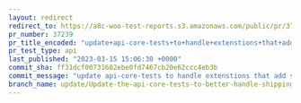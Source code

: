 ```yaml
---
layout: redirect
redirect_to: https://a8c-woo-test-reports.s3.amazonaws.com/public/pr/37239/api/index.html
pr_number: 37239
pr_title_encoded: "update+api-core-tests+to+handle+extenstions+that+add+shipping"
pr_test_type: api
last_published: "2023-03-15 15:06:30 +0000"
commit_sha: ff31dcf00731602ebe0fd7467cb20e62ccc4eb3b
commit_message: "update api-core-tests to handle extenstions that add shipping"
branch_name: update/Update-the-api-core-tests-to-better-handle-shipping-types
---
```

